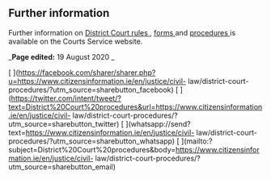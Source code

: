 ##  Further information

Further information on [ District Court rules
](https://www.courts.ie/district-court-rules) , [ forms
](https://www.courts.ie/district-court-forms) and [ procedures
](https://www.courts.ie/procedure-district-court-civil) is available on the
Courts Service website.

_**Page edited:** 19 August 2020 _

[
](https://facebook.com/sharer/sharer.php?u=https://www.citizensinformation.ie/en/justice/civil-
law/district-court-procedures/?utm_source=sharebutton_facebook) [
](https://twitter.com/intent/tweet/?text=District%20Court%20procedures&url=https://www.citizensinformation.ie/en/justice/civil-
law/district-court-procedures/?utm_source=sharebutton_twitter) [
](whatsapp://send?text=https://www.citizensinformation.ie/en/justice/civil-
law/district-court-procedures/?utm_source=sharebutton_whatsapp) [
](mailto:?subject=District%20Court%20procedures&body=https://www.citizensinformation.ie/en/justice/civil-
law/district-court-procedures/?utm_source=sharebutton_email) [
](javascript:void\(0\))
